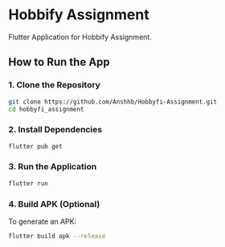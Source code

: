# Hobbify Assignment

Flutter Application for Hobbify Assignment.

## How to Run the App

### **1. Clone the Repository**

```sh
git clone https://github.com/Anshhb/Hobbyfi-Assignment.git
cd hobbyfi_assignment
```

### **2. Install Dependencies**

```sh
flutter pub get
```

### **3. Run the Application**

```sh
flutter run
```

### **4. Build APK (Optional)**

To generate an APK:

```sh
flutter build apk --release
```
